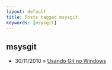 ```yaml
---
layout: default
title: Posts tagged msysgit
keywords: [msysgit]
---
```

<h2 class="category">msysgit</h2>
<ul class="posts">
<li>
<p>
<span class="date">30/11/2010</span> &raquo; 
<a href="/blog/usando-git-no-windows">Usando Git no Windows</a>
</p>
</li> 
</ul>
